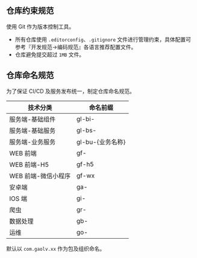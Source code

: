 
## 仓库约束规范
使用 Git 作为版本控制工具。

- 所有仓库使用 `.editorconfig`、`.gitignore` 文件进行管理约束，具体配置可参考『开发规范->编码规范』各语言推荐配置文件。
- 仓库避免提交超过 `1MB` 文件。

## 仓库命名规范

为了保证 CI/CD 及服务发布统一，制定仓库命名规范。

| 技术分类 | 命名前缀 |
| -------- | -------- |
| 服务端-基础组件   | gl-bi-      |
| 服务端-基础服务   | gl-bs-      |
| 服务端-业务服务   | gl-bu-{业务名称}      |
| WEB 前端 | gf-      |
| WEB 前端-H5 | gf-h5      |
| WEB 前端-微信小程序 | gf-wx      |
| 安卓端   | ga-      |
| IOS 端   | gi-      |
| 爬虫     | gr-      |
| 数据处理 | gb-      |
| 运维     | go-      |

默认以 `com.gaolv.xx` 作为包及组织命名。

